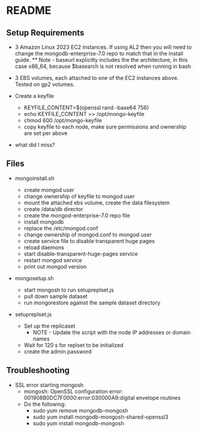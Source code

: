 # README

## Setup Requirements

* 3 Amazon Linux 2023 EC2 instances.  If using AL2 then you will need to change the mongodb-enterprise-7.0 repo to match that in the install guide.
** Note - baseurl explicitly includes the the architecture, in this case x86_64, because $basearch is not resolved when running in bash

* 3 EBS volumes, each attached to one of the EC2 instances above.  Tested on gp2 volumes.

* Create a keyfile
  * KEYFILE_CONTENT=$(openssl rand -base64 756)
  * echo KEYFILE_CONTENT >> /opt/mongo-keyfile
  * chmod 600 /opt/mongo-keyfile
  * copy keyfile to each node, make sure permissions and ownership are set per above

* what did I miss?

## Files

* mongoinstall.sh
  * create mongod user
  * change ownership of keyfile to mongod user
  * mount the attached ebs volume, create the data filesystem
  * create /data/db director
  * create the mongod-enterprise-7.0 repo file
  * install mongodb
  * replace the /etc/mongod.conf
  * change ownership of mongod.conf to mongod user
  * create service file to disable transparent huge pages
  * reload daemons
  * start disable-transparent-huge-pages service
  * restart mongod service
  * print out mongod version

* mongosetup.sh
  * start mongosh to run setupreplset.js
  * pull down sample dataset
  * run mongorestore against the sample dataset directory
 
* setupreplset.js
  * Set up the replicaset
    * NOTE - Update the script with the node IP addresses or domain names
  * Wait for 120 s for replset to be initialized
  * create the admin password
 
 ## Troubleshooting

 * SSL error starting mongosh
   * mongosh: OpenSSL configuration error: 001908B0DC7F0000:error:030000A9:digital envelope routines
   * Do the following:
     * sudo yum remove mongodb-mongosh
     * sudo yum install mongodb-mongosh-shared-openssl3
     * sudo yum install mongodb-mongosh

